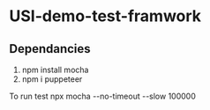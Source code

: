# USI-demo-test-framwork

## Dependancies 

1. npm install mocha
2. npm i puppeteer 


To run test
npx mocha --no-timeout --slow 100000